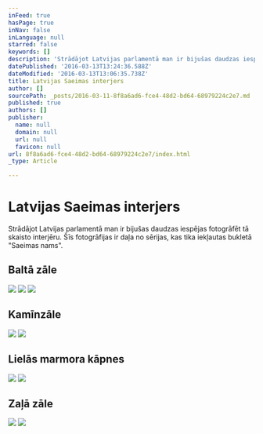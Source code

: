 ```yaml
---
inFeed: true
hasPage: true
inNav: false
inLanguage: null
starred: false
keywords: []
description: 'Strādājot Latvijas parlamentā man ir bijušas daudzas iespējas fotogrāfēt tā skaisto interjēru. Šīs fotogrāfijas ir daļa no sērijas, kas tika iekļautas bukletā "Saeimas nams".'
datePublished: '2016-03-13T13:24:36.588Z'
dateModified: '2016-03-13T13:06:35.738Z'
title: Latvijas Saeimas interjers
author: []
sourcePath: _posts/2016-03-11-8f8a6ad6-fce4-48d2-bd64-68979224c2e7.md
published: true
authors: []
publisher:
  name: null
  domain: null
  url: null
  favicon: null
url: 8f8a6ad6-fce4-48d2-bd64-68979224c2e7/index.html
_type: Article

---
```

# Latvijas Saeimas interjers

Strādājot Latvijas parlamentā man ir bijušas daudzas iespējas fotogrāfēt tā skaisto interjēru. Šīs fotogrāfijas ir daļa no sērijas, kas tika iekļautas bukletā "Saeimas nams".

## Baltā zāle
![](https://s3-us-west-2.amazonaws.com/the-grid-img/p/f73ac7ea754e15caa2a9244bd6560c17f6cfa088.jpg)
![](https://s3-us-west-2.amazonaws.com/the-grid-img/p/a261ac89802f75b60da159b989532fe96801884f.jpg)
![](https://s3-us-west-2.amazonaws.com/the-grid-img/p/fae97a64d865360c9fa5b227110a2a6335f61d5c.jpg)

## Kamīnzāle
![](https://s3-us-west-2.amazonaws.com/the-grid-img/p/fadc16f13648fdf747998d905d3739f3fc13cd32.jpg)
![](https://s3-us-west-2.amazonaws.com/the-grid-img/p/cd0ea90db7a18cf3c773cb0f10bd9f886ea8f179.jpg)

## Lielās marmora kāpnes
![](https://s3-us-west-2.amazonaws.com/the-grid-img/p/bc95d3fb8048af64de7c05b3acd1d37b9ae2f153.jpg)
![](https://s3-us-west-2.amazonaws.com/the-grid-img/p/97859ef010eb417d37115003894f1af10d3d5cfb.jpg)

## Zaļā zāle
![](https://s3-us-west-2.amazonaws.com/the-grid-img/p/df34457ba6592306cb4e5052b82436ed81d1c661.jpg)
![](https://s3-us-west-2.amazonaws.com/the-grid-img/p/18a3c8e9e8810870ac769b00afaf41ba2f6f5782.jpg)